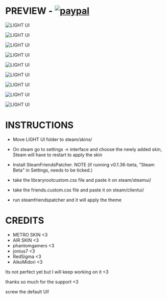 # PREVIEW - [![paypal](https://i.imgur.com/STidKfu.png)](https://www.paypal.com/donate?hosted_button_id=3ZF6GWCRZEVUC)

![LIGHT UI](https://i.imgur.com/YabnX7y.png)

![LIGHT UI](https://i.imgur.com/QxdaBEX.png)

![LIGHT UI](https://i.imgur.com/EWosKCv.png)

![LIGHT UI](https://i.imgur.com/7Em6kqJ.png)

![LIGHT UI](https://i.imgur.com/iTTOT3q.png)

![LIGHT UI](https://i.imgur.com/VMD2aZt.png)

![LIGHT UI](https://i.imgur.com/pxdiXhC.png)

![LIGHT UI](https://i.imgur.com/0bjNL3o.png)

![LIGHT UI](https://media.giphy.com/media/0Ar6OuLLCNriyjYN3F/giphy.gif)




# INSTRUCTIONS
* Move LIGHT UI folder to steam/skins/

* On steam go to settings -> interface and choose the newly added skin,
Steam will have to restart to apply the skin

* Install SteamFriendsPatcher. NOTE (if running v0.1.36-beta, "Steam Beta" in Settings, needs to be ticked.) 

* take the libraryrootcustom.css file and paste it on steam/steamui/
* take the friends.custom.css file and paste it on steam/clientui/
* run steamfriendspatcher and it will apply the theme

# CREDITS
* METRO SKIN <3
* AIR SKIN <3
* phantomgamers <3
* jonius7 <3
* RedSigma <3
* AikoMidori <3

Its not perfect yet but I will keep working on it <3

thanks so much for the support <3

screw the default UI!
